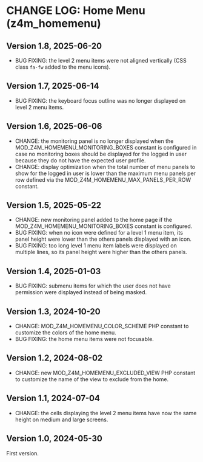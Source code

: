 # CHANGE LOG: Home Menu (z4m_homemenu)

## Version 1.8, 2025-06-20
- BUG FIXING: the level 2 menu items were not aligned vertically (CSS class `fa-fw` added to the menu icons).

## Version 1.7, 2025-06-14
- BUG FIXING: the keyboard focus outline was no longer displayed on level 2 menu items.

## Version 1.6, 2025-06-06
- CHANGE: the monitoring panel is no longer displayed when the MOD_Z4M_HOMEMENU_MONITORING_BOXES constant is configured
  in case no monitoring boxes should be displayed for the logged in user because they do not have the expected user profile.
- CHANGE: display optimization when the total number of menu panels to show for the logged in user is lower than the maximum
  menu panels per row defined via the MOD_Z4M_HOMEMENU_MAX_PANELS_PER_ROW constant.

## Version 1.5, 2025-05-22
- CHANGE: new monitoring panel added to the home page if the MOD_Z4M_HOMEMENU_MONITORING_BOXES constant is configured.
- BUG FIXING: when no icon were defined for a level 1 menu item, its panel height were lower than the others panels displayed with an icon.
- BUG FIXING: too long level 1 menu item labels were displayed on multiple lines, so its panel height were higher than the others panels.

## Version 1.4, 2025-01-03
- BUG FIXING: submenu items for which the user does not have permission were displayed instead of being masked.

## Version 1.3, 2024-10-20
- CHANGE: MOD_Z4M_HOMEMENU_COLOR_SCHEME PHP constant to customize the colors of
  the home menu.
- BUG FIXING: the home menu items were not focusable.

## Version 1.2, 2024-08-02
- CHANGE: new MOD_Z4M_HOMEMENU_EXCLUDED_VIEW PHP constant to customize the name
  of the view to exclude from the home.

## Version 1.1, 2024-07-04
- CHANGE: the cells displaying the level 2 menu items have now the same height
  on medium and large screens.

## Version 1.0, 2024-05-30
First version.